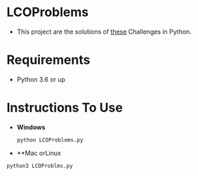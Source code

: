 # LCOProblems
- This project are the solutions of [these]() Challenges in Python.

# Requirements
 - Python 3.6 or up
 
 # Instructions To Use
 - **Windows**
   ```
   python LCOProblems.py
   ```
  - **Mac orLinux
   ```
   python3 LCOProblms.py
   ```

